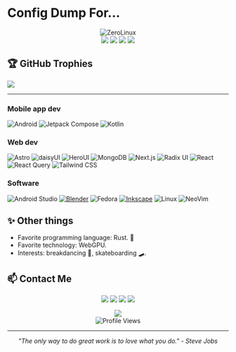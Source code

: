 # Config Dump For...

<div align="center">
  <img src="https://readme-typing-svg.herokuapp.com?font=Orbitron&size=40&duration=6000&color=7F00FF&center=true&vCenter=true&width=600&height=100&lines=ZeroLinux" alt="ZeroLinux" />
</div>

<div align="center">
  <a href="#"><img src="https://img.shields.io/badge/OS-LINUX-ffd700?style=for-the-badge&logo=linux&logoColor=white&labelColor=595959" /></a>
  <a href="#"><img src="https://img.shields.io/badge/DISTRO-ARCH-0f94d2?style=for-the-badge&logo=archlinux&logoColor=white&labelColor=595959" /></a>
  <a href="#"><img src="https://img.shields.io/badge/DE-KDE-3daee9?style=for-the-badge&logo=kde&logoColor=white&labelColor=595959" /></a>
  <a href="#"><img src="https://img.shields.io/badge/ARCH-637ce6?style=for-the-badge&logoColor=white&labelColor=00a5cf" /></a>
</div>
  
## 🏆 GitHub Trophies

![](https://github-profile-trophy.vercel.app/?username=PluckyPrecious&theme=discord&no-frame=true&no-bg=false&margin-w=4)

<hr/>


### Mobile app dev

![Android](https://img.shields.io/badge/Android-3DDC84?logo=android&logoColor=white&style=for-the-badge)
![Jetpack Compose](https://img.shields.io/badge/Jetpack%20Compose-4285F4?logo=jetpackcompose&logoColor=white&style=for-the-badge)
![Kotlin](https://img.shields.io/badge/Kotlin-7F52FF?logo=kotlin&logoColor=white&style=for-the-badge)

### Web dev

![Astro](https://img.shields.io/badge/Astro-BC52EE?logo=astro&logoColor=white&style=for-the-badge)
![daisyUI](https://img.shields.io/badge/daisyUI-1AD1A5?logo=daisyui&logoColor=white&style=for-the-badge)
![HeroUI](https://img.shields.io/badge/HeroUI-000000?logo=nextui&logoColor=white&style=for-the-badge)
![MongoDB](https://img.shields.io/badge/MongoDB-47A248?logo=mongodb&logoColor=white&style=for-the-badge)
![Next.js](https://img.shields.io/badge/Next.js-000000?logo=next.js&logoColor=white&style=for-the-badge)
![Radix UI](https://img.shields.io/badge/Radix%20UI-161618?logo=radixui&logoColor=white&style=for-the-badge)
![React](https://img.shields.io/badge/React-61DAFB?logo=react&logoColor=black&style=for-the-badge)
![React Query](https://img.shields.io/badge/React%20Query-FF4154?logo=reactquery&logoColor=white&style=for-the-badge)
![Tailwind CSS](https://img.shields.io/badge/Tailwind_CSS-06B6D4?logo=tailwindcss&logoColor=white&style=for-the-badge)

### Software

![Android Studio](https://img.shields.io/badge/Android%20Studio-3DDC84?logo=androidstudio&logoColor=white&style=for-the-badge)
[![Blender](https://img.shields.io/badge/Blender-F5792A?logo=blender&logoColor=white&style=for-the-badge)](https://blender.org)
![Fedora](https://img.shields.io/badge/Fedora-51A2DA?logo=fedora&logoColor=white&style=for-the-badge)
[![Inkscape](https://img.shields.io/badge/Inkscape-000000?logo=inkscape&logoColor=white&style=for-the-badge)](https://inkscape.org)
![Linux](https://img.shields.io/badge/Linux-FCC624?logo=Linux&logoColor=black&style=for-the-badge)
![NeoVim](https://img.shields.io/badge/NeoVim-57A143?logo=neovim&logoColor=white&style=for-the-badge)

## ✨ Other things

- Favorite programming language: Rust. :crab:
- Favorite technology: WebGPU.
- Interests: breakdancing :man_dancing:, skateboarding :skateboard:.

## 📫 Contact Me

<p align="center">
  <a href="https://github.com/zerolinux-dev"><img src="https://img.shields.io/badge/GitHub-100000?style=for-the-badge&logo=github&logoColor=white" /></a>
  <a href="https://twitter.com/zerolinux_dev"><img src="https://img.shields.io/badge/Twitter-1DA1F2?style=for-the-badge&logo=twitter&logoColor=white" /></a>
  <a href="https://linkedin.com/in/zerolinux-dev"><img src="https://img.shields.io/badge/LinkedIn-0077B5?style=for-the-badge&logo=linkedin&logoColor=white" /></a>
  <a href="mailto:contact@zerolinux.dev"><img src="https://img.shields.io/badge/Email-D14836?style=for-the-badge&logo=gmail&logoColor=white" /></a>
</p>

<div align="center">
  <a href="#"><img src="https://img.shields.io/badge/PAGE_VIEWS-44,025-7F00FF?style=for-the-badge&labelColor=595959" /></a>
</div>

<div align="center">
  <img src="https://komarev.com/ghpvc/?username=zerolinux-dev&style=for-the-badge&color=7F00FF" alt="Profile Views" />
</div>

---

<div align="center">
  <i>"The only way to do great work is to love what you do." - Steve Jobs</i>
</div>
  
